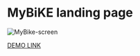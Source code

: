 # MyBiKE landing page
![MyBike-screen](https://user-images.githubusercontent.com/93218169/234096330-75bc2284-3060-4bd7-9f41-a8b4c461650c.PNG)

[DEMO LINK](https://ArtemBehter.github.io/layout_miami/)


